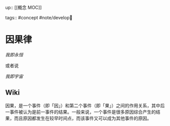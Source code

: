 up:: [[概念 MOC]]

tags:: #concept #note/develop🍃 

# 因果律

*我即永恒*

或者说

*我即宇宙*

## Wiki

因果，是一个事件（即「因」）和第二个事件（即「果」）之间的作用关系，其中后一事件被认为是前一事件的结果。一般来说，一个事件是很多原因综合产生的结果，而且原因都发生在较早时间点，而该事件又可以成为其他事件的原因。
